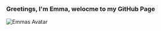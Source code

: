 ### Greetings, I'm Emma, welocme to my GitHub Page

![Emmas Avatar](http://res.cloudinary.com/soc-journal/image/upload/v1611855814/e0nrjaafhs5jbsnjjds5.jpg)

<!--
**randleem/randleem** is a ✨ _special_ ✨ repository because its `README.md` (this file) appears on your GitHub profile.

Here are some ideas to get you started:

- 🔭 I’m currently working on ...
- 🌱 I’m currently learning ...
- 👯 I’m looking to collaborate on ...
- 🤔 I’m looking for help with ...
- 💬 Ask me about ...
- 📫 How to reach me: ...
- 😄 Pronouns: ...
- ⚡ Fun fact: ...
-->
